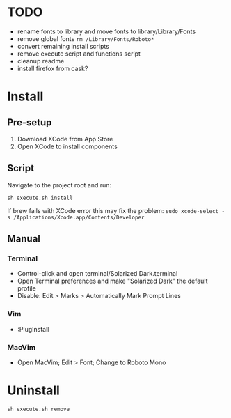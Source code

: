 # TODO

- rename fonts to library and move fonts to library/Library/Fonts
- remove global fonts `rm /Library/Fonts/Roboto*`
- convert remaining install scripts
- remove execute script and functions script
- cleanup readme
- install firefox from cask?

# Install

## Pre-setup

1. Download XCode from App Store
2. Open XCode to install components

## Script

Navigate to the project root and run:

`sh execute.sh install`

If brew fails with XCode error this may fix the problem:
`sudo xcode-select -s /Applications/Xcode.app/Contents/Developer`

## Manual

### Terminal

- Control-click and open terminal/Solarized Dark.terminal
- Open Terminal preferences and make "Solarized Dark" the default profile
- Disable: Edit > Marks > Automatically Mark Prompt Lines

### Vim

- :PlugInstall

### MacVim

- Open MacVim; Edit > Font; Change to Roboto Mono

# Uninstall

`sh execute.sh remove`
